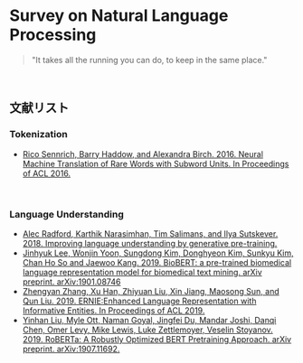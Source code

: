 # Survey on Natural Language Processing

> "It takes all the running you can do, to keep in the same place."

<br>

## 文献リスト

### Tokenization

- [Rico Sennrich, Barry Haddow, and Alexandra Birch. 2016. Neural Machine Translation of Rare Words with Subword Units. In Proceedings of ACL 2016.](https://github.com/marucha80t/survey-nlp/blob/master/docs/wordpiece.md)
<br>


### Language Understanding

- [Alec Radford, Karthik Narasimhan, Tim Salimans, and Ilya Sutskever. 2018. Improving language understanding by generative pre-training.](https://github.com/marucha80t/survey-nlp/blob/master/docs/GPT.md)
- [Jinhyuk Lee, Wonjin Yoon, Sungdong Kim, Donghyeon Kim, Sunkyu Kim, Chan Ho So and Jaewoo Kang. 2019. BioBERT: a pre-trained biomedical language representation model for biomedical text mining. arXiv preprint. arXiv:1901.08746](https://github.com/marucha80t/survey-nlp/blob/master/docs/BioBERT.md)
- [Zhengyan Zhang, Xu Han, Zhiyuan Liu, Xin Jiang, Maosong Sun, and Qun Liu. 2019. ERNIE:Enhanced Language Representation with Informative Entities. In Proceedings of ACL 2019.](https://github.com/marucha80t/survey-nlp/blob/master/docs/ERNIE.md)
- [Yinhan Liu, Myle Ott, Naman Goyal, Jingfei Du, Mandar Joshi, Danqi Chen, Omer Levy, Mike Lewis, Luke Zettlemoyer, Veselin Stoyanov. 2019. RoBERTa: A Robustly Optimized BERT Pretraining Approach. arXiv preprint. arXiv:1907.11692.](https://github.com/marucha80t/survey-nlp/blob/master/docs/RoBERTa.md)
